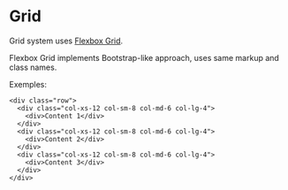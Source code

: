 Grid
====

Grid system uses [Flexbox Grid](http://flexboxgrid.com/).

Flexbox Grid implements Bootstrap-like approach, uses same markup and class names.

Exemples:

~~~
<div class="row">
  <div class="col-xs-12 col-sm-8 col-md-6 col-lg-4">
    <div>Content 1</div>
  </div>
  <div class="col-xs-12 col-sm-8 col-md-6 col-lg-4">
    <div>Content 2</div>
  </div>
  <div class="col-xs-12 col-sm-8 col-md-6 col-lg-4">
    <div>Content 3</div>
  </div>
</div>
~~~
